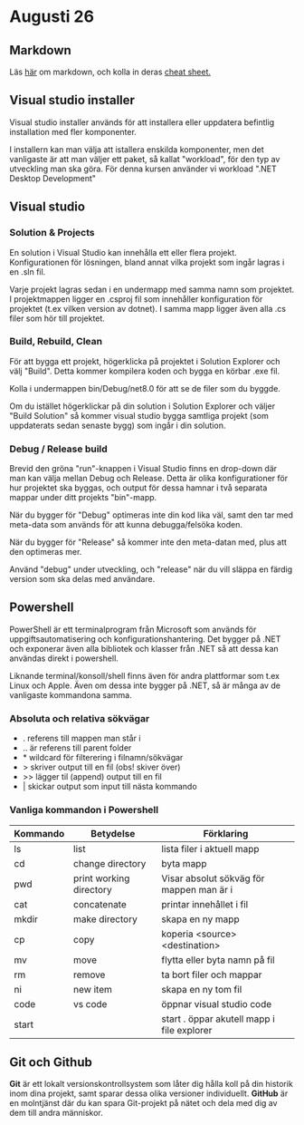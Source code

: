 # Augusti 26

## Markdown

Läs [här](https://www.markdownguide.org/getting-started/) om markdown, och kolla in deras [cheat sheet.](https://www.markdownguide.org/cheat-sheet/)

## Visual studio installer
Visual studio installer används för att installera eller uppdatera befintlig installation med fler komponenter.

I installern kan man välja att istallera enskilda komponenter, men det vanligaste är att man väljer ett paket, så kallat "workload", för den typ av utveckling man ska göra. För denna kursen använder vi workload ".NET Desktop Development"

## Visual studio

### Solution & Projects

En solution i Visual Studio kan innehålla ett eller flera projekt. Konfigurationen för lösningen, bland annat vilka projekt som ingår lagras i en .sln fil.

Varje projekt lagras sedan i en undermapp med samma namn som projektet. I projektmappen ligger en .csproj fil som innehåller konfiguration för projektet (t.ex vilken version av dotnet). I samma mapp ligger även alla .cs filer som hör till projektet.

### Build, Rebuild, Clean

För att bygga ett projekt, högerklicka på projektet i Solution Explorer och välj "Build". Detta kommer kompilera koden och bygga en körbar .exe fil.

Kolla i undermappen bin/Debug/net8.0 för att se de filer som du byggde.

Om du istället högerklickar på din solution i Solution Explorer och väljer "Build Solution" så kommer visual studio bygga samtliga projekt (som uppdaterats sedan senaste bygg) som ingår i din solution.

### Debug / Release build

Brevid den gröna "run"-knappen i Visual Studio finns en drop-down där man kan välja mellan Debug och Release. Detta är olika konfigurationer för hur projektet ska byggas, och output för dessa hamnar i två separata mappar under ditt projekts "bin"-mapp.

När du bygger för "Debug" optimeras inte din kod lika väl, samt den tar med meta-data som används för att kunna debugga/felsöka koden.

När du bygger för "Release" så kommer inte den meta-datan med, plus att den optimeras mer.

Använd "debug" under utveckling, och "release" när du vill släppa en färdig version som ska delas med användare.

## Powershell

PowerShell är ett terminalprogram från Microsoft som används för uppgiftsautomatisering och konfigurationshantering. Det bygger på .NET och exponerar även alla bibliotek och klasser från .NET så att dessa kan användas direkt i powershell.

Liknande terminal/konsoll/shell finns även för andra plattformar som t.ex Linux och Apple. Även om dessa inte bygger på .NET, så är många av de vanligaste kommandona samma.

### Absoluta och relativa sökvägar

- . referens till mappen man står i
- .. är referens till parent folder
- \* wildcard för filterering i filnamn/sökvägar
- \> skriver output till en fil (obs! skiver över)
- \>\> lägger til (append) output till en fil
- | skickar output som input till nästa kommando

### Vanliga kommandon i Powershell

| Kommando | Betydelse |Förklaring  | 
|--------------|------|-------------|
| ls | list | lista filer i aktuell mapp  |
| cd | change directory | byta mapp
| pwd | print working directory | Visar absolut sökväg för mappen man är i|
| cat | concatenate | printar innehållet i fil
| mkdir | make directory | skapa en ny mapp
| cp | copy | koperia &lt;source&gt; &lt;destination&gt;
| mv | move | flytta eller byta namn på fil
| rm | remove | ta bort filer och mappar
| ni | new item | skapa en ny tom fil
| code | vs code | öppnar visual studio code
| start | | start . öppar akutell mapp i file explorer

## Git och Github

**Git** är ett lokalt versionskontrollsystem som låter dig hålla koll på din historik inom dina projekt, samt sparar dessa olika versioner individuellt. **GitHub** är en molntjänst där du kan spara Git-projekt på nätet och dela med dig av dem till andra människor.



